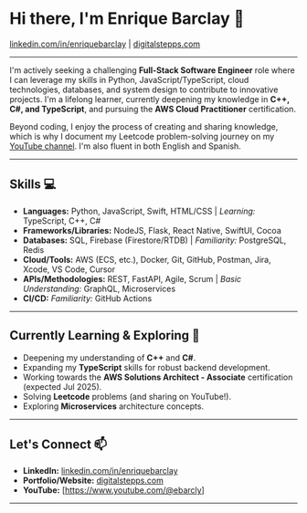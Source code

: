 # Hi there, I'm Enrique Barclay 👋

[linkedin.com/in/enriquebarclay](https://linkedin.com/in/enriquebarclay) | [digitalstepps.com](https://digitalstepps.com/)

---
I'm actively seeking a challenging **Full-Stack Software Engineer** role where I can leverage my skills in Python, JavaScript/TypeScript, cloud technologies, databases, and system design to contribute to innovative projects. I'm a lifelong learner, currently deepening my knowledge in **C++, C#, and TypeScript**, and pursuing the **AWS Cloud Practitioner** certification.

Beyond coding, I enjoy the process of creating and sharing knowledge, which is why I document my Leetcode problem-solving journey on my [YouTube channel](https://www.youtube.com/@ebarcly). I'm also fluent in both English and Spanish.

---

## Skills 💻

* **Languages:** Python, JavaScript, Swift, HTML/CSS | *Learning:* TypeScript, C++, C#
* **Frameworks/Libraries:** NodeJS, Flask, React Native, SwiftUI, Cocoa
* **Databases:** SQL, Firebase (Firestore/RTDB) | *Familiarity:* PostgreSQL, Redis
* **Cloud/Tools:** AWS (ECS, etc.), Docker, Git, GitHub, Postman, Jira, Xcode, VS Code, Cursor
* **APIs/Methodologies:** REST, FastAPI, Agile, Scrum | *Basic Understanding:* GraphQL, Microservices
* **CI/CD:** *Familiarity:* GitHub Actions

---

## Currently Learning & Exploring 🧠

* Deepening my understanding of **C++** and **C#**.
* Expanding my **TypeScript** skills for robust backend development.
* Working towards the **AWS Solutions Architect - Associate** certification (expected Jul 2025).
* Solving **Leetcode** problems (and sharing on YouTube!).
* Exploring **Microservices** architecture concepts.

---

## Let's Connect 📫

* **LinkedIn:** [linkedin.com/in/enriquebarclay](https://linkedin.com/in/enriquebarclay)
* **Portfolio/Website:** [digitalstepps.com](https://digitalstepps.com/)
* **YouTube:** [https://www.youtube.com/@ebarcly]

---
